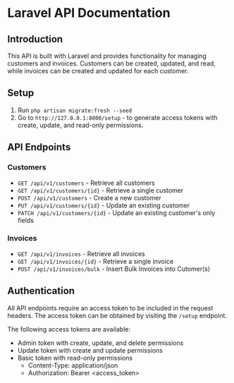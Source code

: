 # Laravel API Documentation

## Introduction
This API is built with Laravel and provides functionality for managing customers and invoices. Customers can be created, updated, and read, while invoices can be created and updated for each customer.

## Setup
1. Run `php artisan migrate:fresh --seed`
2. Go to `http://127.0.0.1:8000/setup` - to generate access tokens with create, update, and read-only permissions.

## API Endpoints

### Customers
- `GET /api/v1/customers` - Retrieve all customers
- `GET /api/v1/customers/{id}` - Retrieve a single customer
- `POST /api/v1/customers` - Create a new customer
- `PUT /api/v1/customers/{id}` - Update an existing customer
- `PATCH /api/v1/customers/{id}` - Update an existing customer's only fields

### Invoices
- `GET /api/v1/invoices` - Retrieve all invoices
- `GET /api/v1/invoices/{id}` - Retrieve a single invoice
- `POST /api/v1/invoices/bulk` - Insert Bulk Invoices into Cutomer(s)

## Authentication
All API endpoints require an access token to be included in the request headers. The access token can be obtained by visiting the `/setup` endpoint.

The following access tokens are available:
- Admin token with create, update, and delete permissions
- Update token with create and update permissions
- Basic token with read-only permissions
    - Content-Type: application/json
    - Authorization: Bearer <access_token>
